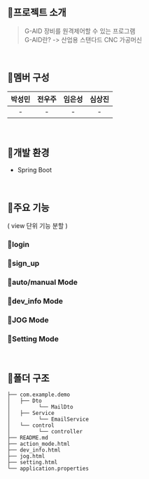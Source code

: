 ## 📌프로젝트 소개

> G-AID 장비를 원격제어할 수 있는 프로그램
> <br>
> G-AID란? -> 산업용 스탠다드 CNC 가공머신

<br>

## 📌멤버 구성

| 박성민 | 전우주 | 임은성 | 심상진 |
|:-:|:-:|:-:|:-:|
| - | - | - | - |

<br>

## 📌개발 환경
- Spring Boot

<br>

## 📌주요 기능
( view 단위 기능 분할 )

### 🖤login 
### 🧡sign_up
### 💛auto/manual Mode
### 💚dev_info Mode
### 💙JOG Mode
### 💜Setting Mode


<br>

## 📌폴더 구조

```
├── com.example.demo
│   ├── Dto
│         └── MailDto
│   ├── Service
│         └── EmailService
│   └── control
│         └── controller
├── README.md
├── action_mode.html
├── dev_info.html
├── jog.html
├── setting.html
└── application.properties


```
